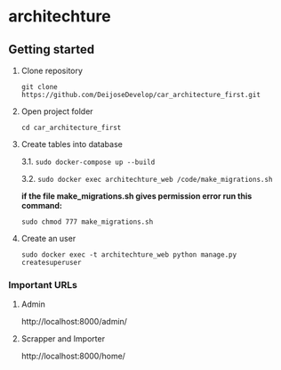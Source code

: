 # architechture


## Getting started

1. Clone repository

    ```git clone https://github.com/DeijoseDevelop/car_architecture_first.git```

2. Open project folder

    ```cd car_architecture_first```

3. Create tables into database

   3.1. ```sudo docker-compose up --build```

   3.2. ```sudo docker exec architechture_web /code/make_migrations.sh```

    **if the file make_migrations.sh gives permission error run this command:**

    ```sudo chmod 777 make_migrations.sh```

4. Create an user

    ```sudo docker exec -t architechture_web python manage.py createsuperuser```



### Important URLs

1. Admin

    http://localhost:8000/admin/

2. Scrapper and Importer

    http://localhost:8000/home/

